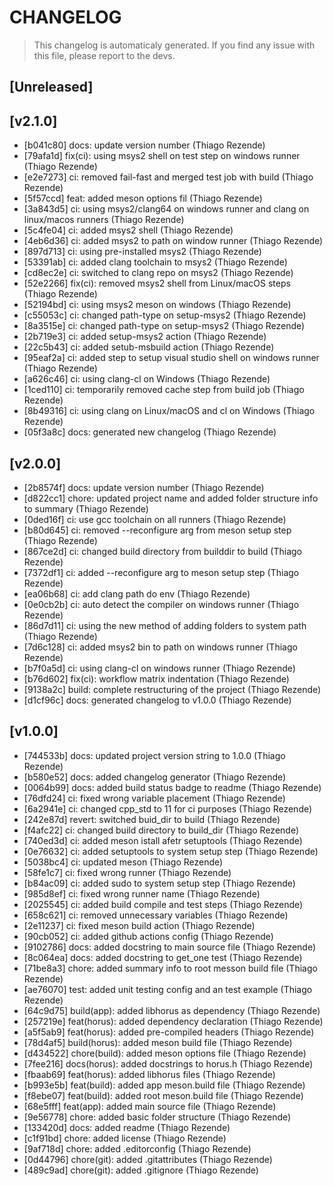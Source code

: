 # CHANGELOG
> This changelog is automaticaly generated.
> If you find any issue with this file, please report to the devs.

## [Unreleased]


## [v2.1.0]
 - [b041c80] docs: update version number (Thiago Rezende)
 - [79afa1d] fix(ci): using msys2 shell on test step on windows runner (Thiago Rezende)
 - [e2e7273] ci: removed fail-fast and merged test job with build (Thiago Rezende)
 - [5f57ccd] feat: added meson options fil (Thiago Rezende)
 - [3a843d5] ci: using msys2/clang64 on windows runner and clang on linux/macos runners (Thiago Rezende)
 - [5c4fe04] ci: added msys2 shell (Thiago Rezende)
 - [4eb6d36] ci: added msys2 to path on window runner (Thiago Rezende)
 - [897d713] ci: using pre-installed msys2 (Thiago Rezende)
 - [53391ab] ci: added clang toolchain to msys2 (Thiago Rezende)
 - [cd8ec2e] ci: switched to clang repo on msys2 (Thiago Rezende)
 - [52e2266] fix(ci): removed msys2 shell from Linux/macOS steps (Thiago Rezende)
 - [52194bd] ci: using msys2 meson on windows (Thiago Rezende)
 - [c55053c] ci: changed path-type on setup-msys2 (Thiago Rezende)
 - [8a3515e] ci: changed path-type on setup-msys2 (Thiago Rezende)
 - [2b719e3] ci: added setup-msys2 action (Thiago Rezende)
 - [22c5b43] ci: added setub-msbuild action (Thiago Rezende)
 - [95eaf2a] ci: added step to setup visual studio shell on windows runner (Thiago Rezende)
 - [a626c46] ci: using clang-cl on Windows (Thiago Rezende)
 - [1ced110] ci: temporarily removed cache step from build job (Thiago Rezende)
 - [8b49316] ci: using clang on Linux/macOS and cl on Windows (Thiago Rezende)
 - [05f3a8c] docs: generated new changelog (Thiago Rezende)

## [v2.0.0]
 - [2b8574f] docs: update version number (Thiago Rezende)
 - [d822cc1] chore: updated project name and added folder structure info to summary (Thiago Rezende)
 - [0ded16f] ci: use gcc toolchain on all runners (Thiago Rezende)
 - [b80d645] ci: removed --reconfigure arg from meson setup step (Thiago Rezende)
 - [867ce2d] ci: changed build directory from builddir to build (Thiago Rezende)
 - [7372df1] ci: added --reconfigure arg to meson setup step (Thiago Rezende)
 - [ea06b68] ci: add clang path do env (Thiago Rezende)
 - [0e0cb2b] ci: auto detect the compiler on windows runner (Thiago Rezende)
 - [86d7d11] ci: using the new method of adding folders to system path (Thiago Rezende)
 - [7d6c128] ci: added msys2 bin to path on windows runner (Thiago Rezende)
 - [b7f0a5d] ci: using clang-cl on windows runner (Thiago Rezende)
 - [b76d602] fix(ci): workflow matrix indentation (Thiago Rezende)
 - [9138a2c] build: complete restructuring of the project (Thiago Rezende)
 - [d1cf96c] docs: generated changelog to v1.0.0 (Thiago Rezende)

## [v1.0.0]
 - [744533b] docs: updated project version string to 1.0.0 (Thiago Rezende)
 - [b580e52] docs: added changelog generator (Thiago Rezende)
 - [0064b99] docs: added build status badge to readme (Thiago Rezende)
 - [76dfd24] ci: fixed wrong variable placement (Thiago Rezende)
 - [6a2941e] ci: changed cpp_std to 11 for ci purposes (Thiago Rezende)
 - [242e87d] revert: switched buid_dir to build (Thiago Rezende)
 - [f4afc22] ci: changed build directory to build_dir (Thiago Rezende)
 - [740ed3d] ci: added meson istall afetr setuptools (Thiago Rezende)
 - [0e76632] ci: added setuptools to system setup step (Thiago Rezende)
 - [5038bc4] ci: updated meson (Thiago Rezende)
 - [58fe1c7] ci: fixed wrong runner (Thiago Rezende)
 - [b84ac09] ci: added sudo to system setup step (Thiago Rezende)
 - [985d8ef] ci: fixed wrong runner name (Thiago Rezende)
 - [2025545] ci: added build compile and test steps (Thiago Rezende)
 - [658c621] ci: removed unnecessary variables (Thiago Rezende)
 - [2e11237] ci: fixed meson build action (Thiago Rezende)
 - [90cb052] ci: added github actions config (Thiago Rezende)
 - [9102786] docs: added docstring to main source file (Thiago Rezende)
 - [8c064ea] docs: added docstring to get_one test (Thiago Rezende)
 - [71be8a3] chore: added summary info to root messon build file (Thiago Rezende)
 - [ae76070] test: added unit testing config and an test example (Thiago Rezende)
 - [64c9d75] build(app): added libhorus as dependency (Thiago Rezende)
 - [257219e] feat(horus): added dependency declaration (Thiago Rezende)
 - [a5f5ab9] feat(horus): added pre-compiled headers (Thiago Rezende)
 - [78d4af5] build(horus): added meson build file (Thiago Rezende)
 - [d434522] chore(build): added meson options file (Thiago Rezende)
 - [7fee216] docs(horus): added docstrings to horus.h (Thiago Rezende)
 - [fbaab69] feat(horus): added libhorus files (Thiago Rezende)
 - [b993e5b] feat(build): added app meson.build file (Thiago Rezende)
 - [f8ebe07] feat(build): added root meson.build file (Thiago Rezende)
 - [68e5fff] feat(app): added main source file (Thiago Rezende)
 - [9e56778] chore: added basic folder structure (Thiago Rezende)
 - [133420d] docs: added readme (Thiago Rezende)
 - [c1f91bd] chore: added license (Thiago Rezende)
 - [9af718d] chore: added .editorconfig (Thiago Rezende)
 - [0d44796] chore(git): added .gitattributes (Thiago Rezende)
 - [489c9ad] chore(git): added .gitignore (Thiago Rezende)

